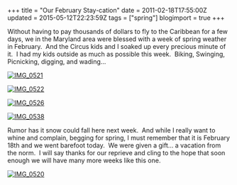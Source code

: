 +++
title = "Our February Stay-cation"
date = 2011-02-18T17:55:00Z
updated = 2015-05-12T22:23:59Z
tags = ["spring"]
blogimport = true 
+++

Without having to pay thousands of dollars to fly to the Caribbean for a few days, we in the Maryland area were blessed with a week of spring weather in February.&#160; And the Circus kids and I soaked up every precious minute of it.&#160; I had my kids outside as much as possible this week.&#160; Biking, Swinging, Picnicking, digging, and wading…

[![IMG_0521](https://latc.s3.amazonaws.com/wp-content/uploads/2011/02/IMG_0521.jpg "IMG_0521")](https://latc.s3.amazonaws.com/wp-content/uploads/2011/02/IMG_0521.jpg)

[![IMG_0522](https://latc.s3.amazonaws.com/wp-content/uploads/2011/02/IMG_0522.jpg "IMG_0522")](https://latc.s3.amazonaws.com/wp-content/uploads/2011/02/IMG_0522.jpg)

[![IMG_0526](https://latc.s3.amazonaws.com/wp-content/uploads/2011/02/IMG_0526.jpg "IMG_0526")](https://latc.s3.amazonaws.com/wp-content/uploads/2011/02/IMG_0526.jpg)

[![IMG_0538](https://latc.s3.amazonaws.com/wp-content/uploads/2011/02/IMG_0538.jpg "IMG_0538")](https://latc.s3.amazonaws.com/wp-content/uploads/2011/02/IMG_0538.jpg)

Rumor has it snow could fall here next week.&#160; And while I really want to whine and complain, begging for spring, I must remember that it is February 18th and we went barefoot today.&#160; We were given a gift… a vacation from the norm.&#160; I will say thanks for our reprieve and cling to the hope that soon enough we will have many more weeks like this one. 

[![IMG_0520](https://latc.s3.amazonaws.com/wp-content/uploads/2011/02/IMG_0520.jpg "IMG_0520")](https://latc.s3.amazonaws.com/wp-content/uploads/2011/02/IMG_0520.jpg)
